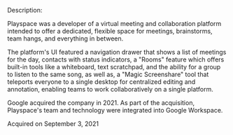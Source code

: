 Description:

Playspace was a developer of a virtual meeting and collaboration platform intended to offer a dedicated, flexible space for meetings, brainstorms, team hangs, and everything in between. 

The platform's UI featured a navigation drawer that shows a list of meetings for the day, contacts with status indicators, a "Rooms" feature which offers built-in tools like a whiteboard, text scratchpad, and the ability for a group to listen to the same song, as well as, a "Magic Screenshare" tool that teleports everyone to a single desktop for centralized editing and annotation, enabling teams to work collaboratively on a single platform.

Google acquired the company in 2021. As part of the acquisition, Playspace's team and technology were integrated into Google Workspace.

Acquired on September 3, 2021